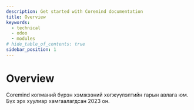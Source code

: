 ```yaml
---
description: Get started with Coremind documentation
title: Overview
keywords:
  - technical
  - odoo
  - modules
# hide_table_of_contents: true
sidebar_position: 1
---
```


# Overview

Coremind копманий бүрэн хэмжээний хөгжүүлэлтийн гарын авлага юм. Бүх эрх хуулиар хамгаалагдсан 2023 он.
